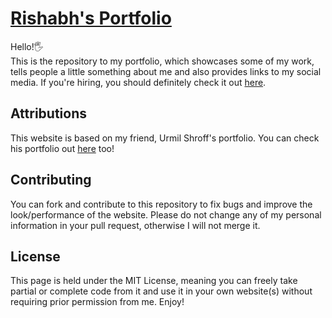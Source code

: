# [Rishabh's Portfolio](https://nrishabh.github.io)

Hello!🖐
<br>
This is the repository to my portfolio, which showcases some of my work, tells people a little something about me and also provides links to my social media. If you're hiring, you should definitely check it out [here](https://www.rishabhnanawati.me).

## Attributions
This website is based on my friend, Urmil Shroff's portfolio. You can check his portfolio out [here](http://www.urmilshroff.tech) too!

## Contributing
You can fork and contribute to this repository to fix bugs and improve the look/performance of the website. Please do not change any of my personal information in your pull request, otherwise I will not merge it.


## License
This page is held under the MIT License, meaning you can freely take partial or complete code from it and use it in your own website(s) without requiring prior permission from me. Enjoy!
